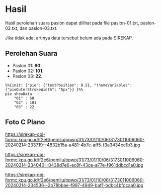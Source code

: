 # Hasil

Hasil perolehan suara paslon dapat dilihat pada file paslon-01.txt, paslon-02.txt, dan paslon-03.txt.

Jika tidak ada, artinya data tersebut belum ada pada SIREKAP.

## Perolehan Suara

 * Paslon 01: **60**.
 * Paslon 02: **101**.
 * Paslon 03: **22**.

```mermaid
%%{init: {"pie": {"textPosition": 0.5}, "themeVariables": {"pieOuterStrokeWidth": "5px"}} }%%
pie showData
    "01" : 60
    "02" : 101
    "03" : 22
```
## Foto C Plano

https://sirekap-obj-formc.kpu.go.id/f2e6/pemilu/ppwp/31/73/01/10/06/3173011006060-20240214-233719--4832b15a-a481-4b7e-aff5-f3a3434cc1b3.jpg

https://sirekap-obj-formc.kpu.go.id/f2e6/pemilu/ppwp/31/73/01/10/06/3173011006060-20240214-234040--0438d7e6-ec8f-43ce-a77e-f961ddbcd1a0.jpg

https://sirekap-obj-formc.kpu.go.id/f2e6/pemilu/ppwp/31/73/01/10/06/3173011006060-20240214-234536--2b78bbae-f997-4949-baf1-bdbc4bfdcaa0.jpg
